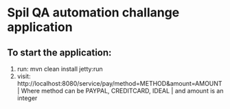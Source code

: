 # Spil QA automation challange application

## To start the application:
1. run: mvn clean install jetty:run
2. visit: http://localhost:8080/service/pay/method=METHOD&amount=AMOUNT
| Where method can be PAYPAL, CREDITCARD, IDEAL 
| and amount is an integer
